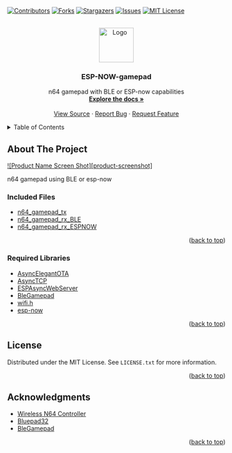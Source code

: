 <div id="top"></div>
<!--
*** Thanks for checking out the Best-README-Template. If you have a suggestion
*** that would make this better, please fork the repo and create a pull request
*** or simply open an issue with the tag "enhancement".
*** Don't forget to give the project a star!
*** Thanks again! Now go create something AMAZING! :D
-->



<!-- PROJECT SHIELDS -->
<!--
*** I'm using markdown "reference style" links for readability.
*** Reference links are enclosed in brackets [ ] instead of parentheses ( ).
*** See the bottom of this document for the declaration of the reference variables
*** for contributors-url, forks-url, etc. This is an optional, concise syntax you may use.
*** https://www.markdownguide.org/basic-syntax/#reference-style-links
-->
[![Contributors][contributors-shield]][contributors-url]
[![Forks][forks-shield]][forks-url]
[![Stargazers][stars-shield]][stars-url]
[![Issues][issues-shield]][issues-url]
[![MIT License][license-shield]][license-url]



<!-- PROJECT LOGO -->
<br />
<div align="center">
  <a href="https://github.com/rhovious/N64-Wireless-Gamepad">
    <img src="images/logo.png" alt="Logo" width="80" height="80">
  </a>

<h3 align="center">ESP-NOW-gamepad</h3>

  <p align="center">
    n64 gamepad with BLE or ESP-now capabilities
    <br />
    <a href="https://github.com/rhovious/N64-Wireless-Gamepad"><strong>Explore the docs »</strong></a>
    <br />
    <br />
    <a href="https://github.com/rhovious/N64-Wireless-Gamepad">View Source</a>
    ·
    <a href="https://github.com/rhovious/N64-Wireless-Gamepad/issues">Report Bug</a>
    ·
    <a href="https://github.com/rhovious/N64-Wireless-Gamepad/issues">Request Feature</a>
  </p>
</div>



<!-- TABLE OF CONTENTS -->
<details>
  <summary>Table of Contents</summary>
  <ol>
    <li>
      <a href="#about-the-project">About The Project</a>
      <ul>
        <li><a href="#required-libraries">Required Libraries</a></li>
      </ul>
    </li>
    <li>
      <a href="#getting-started">Getting Started</a>
      <ul>
        <li><a href="#prerequisites">Prerequisites</a></li>
        <li><a href="#installation">Installation</a></li>
      </ul>
    </li>
    <li><a href="#usage">Usage</a></li>



    <li><a href="#acknowledgments">Acknowledgments</a></li>
  </ol>
</details>



<!-- ABOUT THE PROJECT -->
## About The Project

[![Product Name Screen Shot][product-screenshot]](https://example.com)

n64 gamepad using BLE or esp-now

### Included Files
* [n64_gamepad_tx](https://laravel.com)
* [n64_gamepad_rx_BLE](https://laravel.com)
* [n64_gamepad_rx_ESPNOW](https://laravel.com)

<p align="right">(<a href="#top">back to top</a>)</p>



### Required Libraries


* [AsyncElegantOTA](https://github.com/ayushsharma82/AsyncElegantOTA)
* [AsyncTCP](https://github.com/me-no-dev/AsyncTCP)
* [ESPAsyncWebServer](https://github.com/me-no-dev/ESPAsyncWebServer)
* [BleGamepad](https://github.com/lemmingDev/ESP32-BLE-Gamepad)
* [wifi.h](https://docs.espressif.com)
* [esp-now](https://docs.espressif.com/projects/esp-idf/en/latest/esp32/api-reference/network/esp_now.html)



<p align="right">(<a href="#top">back to top</a>)</p>



<!-- GETTING STARTED 
## Getting Started

This is an example of how you may give instructions on setting up your project locally.
To get a local copy up and running follow these simple example steps.


<!-- LICENSE -->
## License

Distributed under the MIT License. See `LICENSE.txt` for more information.

<p align="right">(<a href="#top">back to top</a>)</p>


<!-- ACKNOWLEDGMENTS -->
## Acknowledgments

* [Wireless N64 Controller](https://github.com/sfraint/wireless-n64-controller)
* [Bluepad32](https://github.com/ricardoquesada/bluepad32)
* [BleGamepad](https://github.com/lemmingDev/ESP32-BLE-Gamepad)


<p align="right">(<a href="#top">back to top</a>)</p>



<!-- MARKDOWN LINKS & IMAGES -->

[contributors-shield]: https://img.shields.io/github/contributors/rhovious/ESP-NOW-gamepad.svg?style=for-the-badge
[contributors-url]: https://github.com/rhovious/N64-Wireless-Gamepad/graphs/contributors
[forks-shield]: https://img.shields.io/github/forks/rhovious/ESP-NOW-gamepad.svg?style=for-the-badge
[forks-url]: https://github.com/rhovious/N64-Wireless-Gamepad/network/members
[stars-shield]: https://img.shields.io/github/stars/rhovious/ESP-NOW-gamepad.svg?style=for-the-badge
[stars-url]: https://github.com/rhovious/N64-Wireless-Gamepad/stargazers
[issues-shield]: https://img.shields.io/github/issues/rhovious/ESP-NOW-gamepad.svg?style=for-the-badge
[issues-url]: https://github.com/rhovious/N64-Wireless-Gamepad/issues
[license-shield]: https://img.shields.io/github/license/rhovious/ESP-NOW-gamepad.svg?style=for-the-badge
[license-url]: https://github.com/rhovious/N64-Wireless-Gamepad/blob/master/LICENSE.txt

